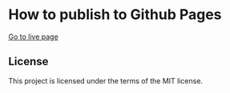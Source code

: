 # How to publish to Github Pages

[Go to live page](https://rdeak.github.io/publish_to_gp)

## License

This project is licensed under the terms of the MIT license.